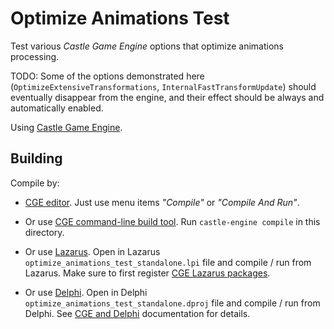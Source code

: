 # Optimize Animations Test

Test various _Castle Game Engine_ options that optimize animations processing.

TODO: Some of the options demonstrated here (`OptimizeExtensiveTransformations`, `InternalFastTransformUpdate`) should eventually disappear from the engine, and their effect should be always and automatically enabled.

Using [Castle Game Engine](https://castle-engine.io/).

## Building

Compile by:

- [CGE editor](https://castle-engine.io/editor). Just use menu items _"Compile"_ or _"Compile And Run"_.

- Or use [CGE command-line build tool](https://castle-engine.io/build_tool). Run `castle-engine compile` in this directory.

- Or use [Lazarus](https://www.lazarus-ide.org/). Open in Lazarus `optimize_animations_test_standalone.lpi` file and compile / run from Lazarus. Make sure to first register [CGE Lazarus packages](https://castle-engine.io/lazarus).

- Or use [Delphi](https://www.embarcadero.com/products/Delphi). Open in Delphi `optimize_animations_test_standalone.dproj` file and compile / run from Delphi. See [CGE and Delphi](https://castle-engine.io/delphi) documentation for details.